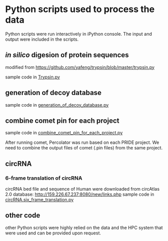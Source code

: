 # Python scripts used to process the data

Python scripts were run interactively in iPython console. The input and output were included in the scripts.

## *in silico* digesion of protein sequences

modified from https://github.com/yafeng/trypsin/blob/master/trypsin.py

sample code in [Trypsin.py](https://github.com/ATPs/human_novo_protein_2021/blob/main/Python_scripts/Trypsin.py)

## generation of decoy database

sample code in
[generation_of_decoy_database.py](https://github.com/ATPs/human_novo_protein_2021/blob/main/Python_scripts/generation_of_decoy_database.py)

## combine comet pin for each project
sample code in
[combine_comet_pin_for_each_project.py](https://github.com/ATPs/human_novo_protein_2021/blob/main/Python_scripts/combine_comet_pin_for_each_project.py)

After running comet, Percolator was run based on each PRIDE project. We need to combine the output files of comet (.pin files) from the same project.

## circRNA
### 6-frame translation of circRNA
circRNA bed file and sequence of Human were downloaded from circAtlas 2.0 database: http://159.226.67.237:8080/new/links.php
sample code in [circRNA.six_frame_translation.py](https://github.com/ATPs/human_novo_protein_2021/blob/main/Python_scripts/circRNA.six_frame_translation.py)


## other code
other Python scripts were highly relied on the data and the HPC system that were used and can be provided upon request.

